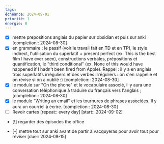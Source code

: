```yaml
---
tags:
échéance: 2024-09-01
priorité: 1
énergie: 0
---
```

- [X] mettre prepositions anglais du papier sur obsidian et puis sur anki  [completion:: 2024-08-30]
- [X] en grammaire : le passif (voir le travail fait en TD et en TP), le style indirect, l'utilisation du superlatif + present perfect (ex. This is the best film I have ever seen), constructions verbales, prépositions et quantification, le "third conditional" (ex. None of this would have happened if I hadn't been fired from Apple).  Rappel : il y a en anglais trois superlatifs irréguliers et des verbes irréguliers : on s'en rappelle et on révise si on a oublié :)  [completion:: 2024-08-30]
- [X] le module sur "On the phone" et le vocabulaire associé, il y aura une conversation téléphonique à traduire du français vers l'anglais ;  [completion:: 2024-08-30]
- [X] le module "Writing an email" et les tournures de phrases associées. Il y aura un courriel à écrire.  [completion:: 2024-08-30]
- [ ] Revoir cartes  [repeat:: every day]  [start:: 2024-09-02]
- [!] regarder des épisodes the office 

- [-] mettre tout sur anki avant de partir à vacquyeras pour avoir tout pour réviser  [due:: 2024-08-15]